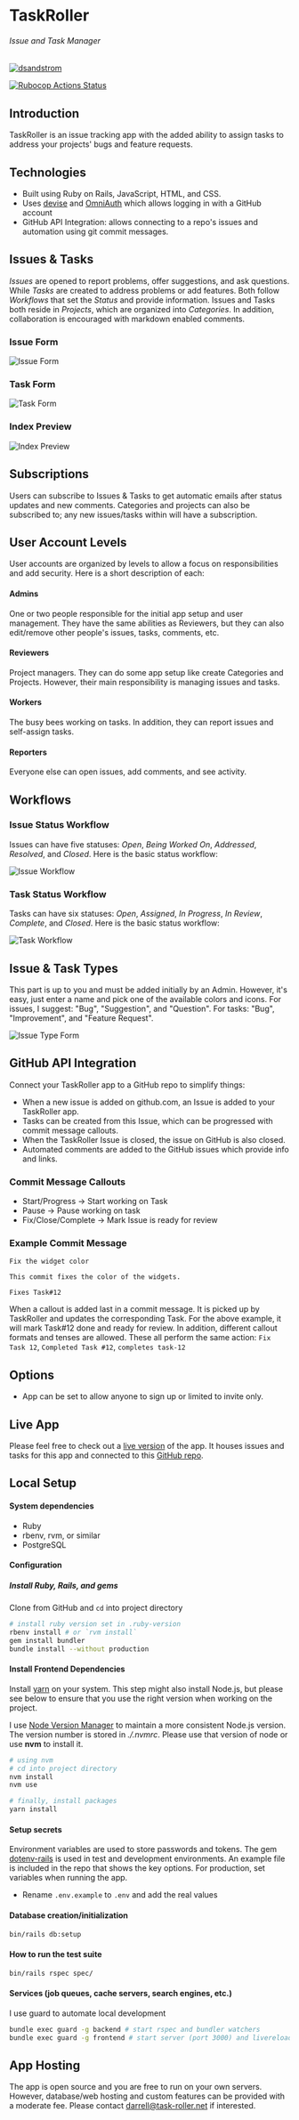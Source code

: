 # TaskRoller
###### Issue and Task Manager

[![dsandstrom](https://circleci.com/gh/dsandstrom/task_roller.svg?style=svg)](https://circleci.com/gh/dsandstrom/task_roller)

[![Rubocop Actions Status](https://github.com/dsandstrom/task_roller/workflows/Rubocop/badge.svg)](https://github.com/dsandstrom/task_roller/actions?query=workflow%3ARubocop)

## Introduction
TaskRoller is an issue tracking app with the added ability to assign tasks to address your projects' bugs and feature requests.

## Technologies
* Built using Ruby on Rails, JavaScript, HTML, and CSS.
* Uses [devise](https://github.com/heartcombo/devise) and [OmniAuth](https://github.com/omniauth/omniauth) which allows logging in with a GitHub account
* GitHub API Integration: allows connecting to a repo's issues and automation using git commit messages.

## Issues & Tasks
_Issues_ are opened to report problems, offer suggestions, and ask questions. While _Tasks_ are created to address problems or add features. Both follow _Workflows_ that set the _Status_ and provide information. Issues and Tasks both reside in _Projects_, which are organized into _Categories_. In addition, collaboration is encouraged with markdown enabled comments.

### Issue Form
![Issue Form](https://user-images.githubusercontent.com/1400414/150272401-cc97c698-8a28-41c7-a2c6-f8903c5c3bea.png)

### Task Form
![Task Form](https://user-images.githubusercontent.com/1400414/150272406-94933c2b-ae92-45da-99fb-ae6508db4fbf.png)

### Index Preview
![Index Preview](https://user-images.githubusercontent.com/1400414/150270326-104f4aae-cb21-44ba-bf59-f8862c9bf947.png)

## Subscriptions
Users can subscribe to Issues & Tasks to get automatic emails after status updates and new comments. Categories and projects can also be subscribed to; any new issues/tasks within will have a subscription.

## User Account Levels
User accounts are organized by levels to allow a focus on responsibilities and add security. Here is a short description of each:

#### Admins
One or two people responsible for the initial app setup and user management. They have the same abilities as Reviewers, but they can also edit/remove other people's issues, tasks, comments, etc.

#### Reviewers
Project managers. They can do some app setup like create Categories and Projects. However, their main responsibility is managing issues and tasks.

#### Workers
The busy bees working on tasks. In addition, they can report issues and self-assign tasks.

#### Reporters
Everyone else can open issues, add comments, and see activity.

## Workflows

### Issue Status Workflow
Issues can have five statuses: _Open_, _Being Worked On_, _Addressed_, _Resolved_, and _Closed_. Here is the basic status workflow:

![Issue Workflow](./app/assets/images/issue-workflow.svg)

### Task Status Workflow
Tasks can have six statuses: _Open_, _Assigned_, _In Progress_, _In Review_, _Complete_, and _Closed_. Here is the basic status workflow:

![Task Workflow](./app/assets/images/task-workflow.svg)

## Issue & Task Types
This part is up to you and must be added initially by an Admin.  However, it's easy, just enter a name and pick one of the available colors and icons. For issues, I suggest: "Bug", "Suggestion", and "Question". For tasks: "Bug", "Improvement", and "Feature Request".

![Issue Type Form](https://user-images.githubusercontent.com/1400414/98878817-c4980e00-2438-11eb-8741-278aa6eec6e8.png)

## GitHub API Integration

Connect your TaskRoller app to a GitHub repo to simplify things:
* When a new issue is added on github.com, an Issue is added to your TaskRoller app.
* Tasks can be created from this Issue, which can be progressed with commit message callouts.
* When the TaskRoller Issue is closed, the issue on GitHub is also closed.
* Automated comments are added to the GitHub issues which provide info and links.

### Commit Message Callouts

* Start/Progress -> Start working on Task
* Pause -> Pause working on task
* Fix/Close/Complete -> Mark Issue is ready for review

### Example Commit Message
```
Fix the widget color

This commit fixes the color of the widgets.

Fixes Task#12
```

When a callout is added last in a commit message. It is picked up by TaskRoller and updates the corresponding Task.  For the above example, it will mark Task#12 done and ready for review. In addition, different callout formats and tenses are allowed. These all perform the same action: `Fix Task 12`, `Completed Task #12`, `completes task-12`

## Options
* App can be set to allow anyone to sign up or limited to invite only.

## Live App
Please feel free to check out a [live version](https://production.task-roller.net) of the app. It houses issues and tasks for this app and connected to this [GitHub repo](https://github.com/dsandstrom/task_roller).

## Local Setup

#### System dependencies
* Ruby
* rbenv, rvm, or similar
* PostgreSQL

#### Configuration

##### Install Ruby, Rails, and gems

Clone from GitHub and `cd` into project directory

```sh
# install ruby version set in .ruby-version
rbenv install # or `rvm install`
gem install bundler
bundle install --without production
```

#### Install Frontend Dependencies
Install [yarn](https://github.com/yarnpkg/yarn) on your system. This step might
also install Node.js, but please see below to ensure that you use the right
version when working on the project.

I use [Node Version Manager](https://github.com/nvm-sh/nvm) to maintain a more
consistent Node.js version. The version number is stored in *./.nvmrc*. Please
use that version of node or use **nvm** to install it.

```sh
# using nvm
# cd into project directory
nvm install
nvm use

# finally, install packages
yarn install
```

#### Setup secrets
Environment variables are used to store passwords and tokens. The gem [dotenv-rails](https://github.com/bkeepers/dotenv) is used in test and development environments. An example file is included in the repo that shows the key options.  For production, set variables when running the app.

* Rename `.env.example` to `.env` and add the real values
#### Database creation/initialization

```sh
bin/rails db:setup
```

#### How to run the test suite

```sh
bin/rails rspec spec/
```

#### Services (job queues, cache servers, search engines, etc.)

I use guard to automate local development
```sh
bundle exec guard -g backend # start rspec and bundler watchers
bundle exec guard -g frontend # start server (port 3000) and livereload watcher
```

## App Hosting
The app is open source and you are free to run on your own servers. However, database/web hosting and custom features can be provided with a moderate fee. Please contact darrell@task-roller.net if interested.
